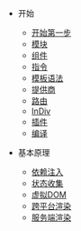 - 开始
  - [开始第一步](start)
  - [模块](modules)
  - [组件](components)
  - [指令](directives)
  - [模板语法](template)
  - [提供商](providers)
  - [路由](route)
  - [InDiv](indiv)
  - [插件](plugins)
  - [编译](compile)

- 基本原理
  - [依赖注入](di)
  - [状态收集](stateCollection)
  - [虚拟DOM](vnode)
  - [跨平台渲染](render)
  - [服务端渲染](ssr)
